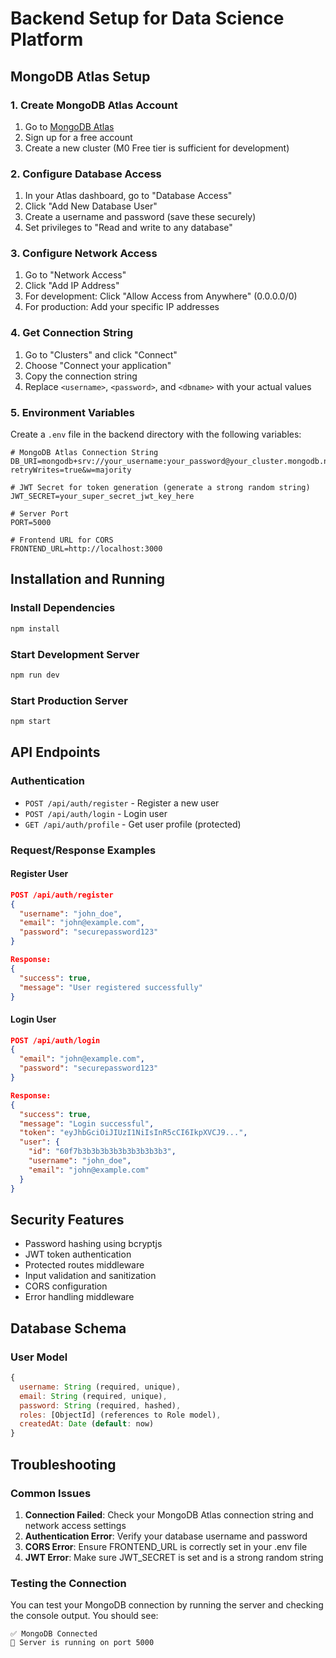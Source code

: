 # Backend Setup for Data Science Platform

## MongoDB Atlas Setup

### 1. Create MongoDB Atlas Account
1. Go to [MongoDB Atlas](https://www.mongodb.com/atlas)
2. Sign up for a free account
3. Create a new cluster (M0 Free tier is sufficient for development)

### 2. Configure Database Access
1. In your Atlas dashboard, go to "Database Access"
2. Click "Add New Database User"
3. Create a username and password (save these securely)
4. Set privileges to "Read and write to any database"

### 3. Configure Network Access
1. Go to "Network Access"
2. Click "Add IP Address"
3. For development: Click "Allow Access from Anywhere" (0.0.0.0/0)
4. For production: Add your specific IP addresses

### 4. Get Connection String
1. Go to "Clusters" and click "Connect"
2. Choose "Connect your application"
3. Copy the connection string
4. Replace `<username>`, `<password>`, and `<dbname>` with your actual values

### 5. Environment Variables
Create a `.env` file in the backend directory with the following variables:

```env
# MongoDB Atlas Connection String
DB_URI=mongodb+srv://your_username:your_password@your_cluster.mongodb.net/your_database?retryWrites=true&w=majority

# JWT Secret for token generation (generate a strong random string)
JWT_SECRET=your_super_secret_jwt_key_here

# Server Port
PORT=5000

# Frontend URL for CORS
FRONTEND_URL=http://localhost:3000
```

## Installation and Running

### Install Dependencies
```bash
npm install
```

### Start Development Server
```bash
npm run dev
```

### Start Production Server
```bash
npm start
```

## API Endpoints

### Authentication
- `POST /api/auth/register` - Register a new user
- `POST /api/auth/login` - Login user
- `GET /api/auth/profile` - Get user profile (protected)

### Request/Response Examples

#### Register User
```json
POST /api/auth/register
{
  "username": "john_doe",
  "email": "john@example.com",
  "password": "securepassword123"
}

Response:
{
  "success": true,
  "message": "User registered successfully"
}
```

#### Login User
```json
POST /api/auth/login
{
  "email": "john@example.com",
  "password": "securepassword123"
}

Response:
{
  "success": true,
  "message": "Login successful",
  "token": "eyJhbGciOiJIUzI1NiIsInR5cCI6IkpXVCJ9...",
  "user": {
    "id": "60f7b3b3b3b3b3b3b3b3b3b3",
    "username": "john_doe",
    "email": "john@example.com"
  }
}
```

## Security Features

- Password hashing using bcryptjs
- JWT token authentication
- Protected routes middleware
- Input validation and sanitization
- CORS configuration
- Error handling middleware

## Database Schema

### User Model
```javascript
{
  username: String (required, unique),
  email: String (required, unique),
  password: String (required, hashed),
  roles: [ObjectId] (references to Role model),
  createdAt: Date (default: now)
}
```

## Troubleshooting

### Common Issues

1. **Connection Failed**: Check your MongoDB Atlas connection string and network access settings
2. **Authentication Error**: Verify your database username and password
3. **CORS Error**: Ensure FRONTEND_URL is correctly set in your .env file
4. **JWT Error**: Make sure JWT_SECRET is set and is a strong random string

### Testing the Connection
You can test your MongoDB connection by running the server and checking the console output. You should see:
```
✅ MongoDB Connected
🚀 Server is running on port 5000
```
